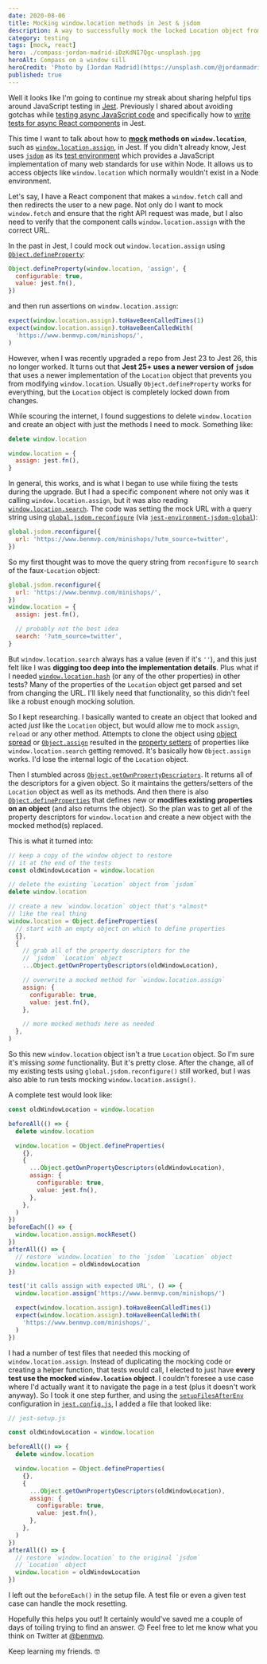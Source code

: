 ```yaml
---
date: 2020-08-06
title: Mocking window.location methods in Jest & jsdom
description: A way to successfully mock the locked Location object from jsdom in Jest
category: testing
tags: [mock, react]
hero: ./compass-jordan-madrid-iDzKdNI7Qgc-unsplash.jpg
heroAlt: Compass on a window sill
heroCredit: 'Photo by [Jordan Madrid](https://unsplash.com/@jordanmadrid)'
published: true
---
```


Well it looks like I'm going to continue my streak about sharing helpful tips around JavaScript testing in [Jest](https://jestjs.io/en/). Previously I shared about avoiding gotchas while [testing async JavaScript code](/blog/quick-trick-jest-asynchronous-tests/) and specifically how to [write tests for async React components](/blog/asynchronous-testing-with-enzyme-react-jest/) in Jest.

This time I want to talk about how to **[mock](https://jestjs.io/docs/en/mock-functions#using-a-mock-function) methods on `window.location`**, such as [`window.location.assign`](https://developer.mozilla.org/en-US/docs/Web/API/Location/assign), in Jest. If you didn't already know, Jest uses [`jsdom`](https://github.com/jsdom/jsdom) as its [test environment](https://jestjs.io/docs/en/configuration#testenvironment-string) which provides a JavaScript implementation of many web standards for use within Node. It allows us to access objects like `window.location` which normally wouldn't exist in a Node environment.

Let's say, I have a React component that makes a `window.fetch` call and then redirects the user to a new page. Not only do I want to mock `window.fetch` and ensure that the right API request was made, but I also need to verify that the component calls `window.location.assign` with the correct URL.

In the past in Jest, I could mock out `window.location.assign` using [`Object.defineProperty`](https://developer.mozilla.org/en-US/docs/Web/JavaScript/Reference/Global_Objects/Object/defineProperty):

```js
Object.defineProperty(window.location, 'assign', {
  configurable: true,
  value: jest.fn(),
})
```

and then run assertions on `window.location.assign`:

```js
expect(window.location.assign).toHaveBeenCalledTimes(1)
expect(window.location.assign).toHaveBeenCalledWith(
  'https://www.benmvp.com/minishops/',
)
```

However, when I was recently upgraded a repo from Jest 23 to Jest 26, this no longer worked. It turns out that **Jest 25+ uses a newer version of `jsdom`** that uses a newer implementation of the `Location` object that prevents you from modifying `window.location`. Usually `Object.defineProperty` works for everything, but the `Location` object is completely locked down from changes.

While scouring the internet, I found suggestions to delete `window.location` and create an object with just the methods I need to mock. Something like:

```js
delete window.location

window.location = {
  assign: jest.fn(),
}
```

In general, this works, and is what I began to use while fixing the tests during the upgrade. But I had a specific component where not only was it calling `window.location.assign`, but it was also reading [`window.location.search`](https://developer.mozilla.org/en-US/docs/Web/API/Location/search). The code was setting the mock URL with a query string using [`global.jsdom.reconfigure`](https://github.com/jsdom/jsdom#reconfiguring-the-jsdom-with-reconfiguresettings) (via [`jest-environment-jsdom-global`](https://github.com/simon360/jest-environment-jsdom-global)):

```js
global.jsdom.reconfigure({
  url: 'https://www.benmvp.com/minishops/?utm_source=twitter',
})
```

So my first thought was to move the query string from `reconfigure` to `search` of the faux-`Location` object:

```js
global.jsdom.reconfigure({
  url: 'https://www.benmvp.com/minishops/',
})
window.location = {
  assign: jest.fn(),

  // probably not the best idea
  search: '?utm_source=twitter',
}
```

But `window.location.search` always has a value (even if it's `''`), and this just felt like I was **digging too deep into the implementation details**. Plus what if I needed [`window.location.hash`](https://developer.mozilla.org/en-US/docs/Web/API/Location/hash) (or any of the other properties) in other tests? Many of the properties of the `Location` object get parsed and set from changing the URL. I'll likely need that functionality, so this didn't feel like a robust enough mocking solution.

So I kept researching. I basically wanted to create an object that looked and acted _just_ like the `Location` object, but would allow me to mock `assign`, `reload` or any other method. Attempts to clone the object using [object spread](https://developer.mozilla.org/en-US/docs/Web/JavaScript/Reference/Operators/Spread_syntax#Spread_in_object_literals) or [`Object.assign`](https://developer.mozilla.org/en-US/docs/Web/JavaScript/Reference/Global_Objects/Object/assign) resulted in the [property setters](https://developer.mozilla.org/en-US/docs/Web/JavaScript/Reference/Functions/set) of properties like `window.location.search` getting removed. It's basically how `Object.assign` works. I'd lose the internal logic of the `Location` object.

Then I stumbled across [`Object.getOwnPropertyDescriptors`](https://developer.mozilla.org/en-US/docs/Web/JavaScript/Reference/Global_Objects/Object/getOwnPropertyDescriptors). It returns all of the descriptors for a given object. So it maintains the getters/setters of the `Location` object as well as its methods. And then there is also [`Object.defineProperties`](https://developer.mozilla.org/en-US/docs/Web/JavaScript/Reference/Global_Objects/Object/defineProperties) that defines new or **modifies existing properties on an object** (and also returns the object). So the plan was to get all of the property descriptors for `window.location` and create a new object with the mocked method(s) replaced.

This is what it turned into:

```js
// keep a copy of the window object to restore
// it at the end of the tests
const oldWindowLocation = window.location

// delete the existing `Location` object from `jsdom`
delete window.location

// create a new `window.location` object that's *almost*
// like the real thing
window.location = Object.defineProperties(
  // start with an empty object on which to define properties
  {},
  {
    // grab all of the property descriptors for the
    // `jsdom` `Location` object
    ...Object.getOwnPropertyDescriptors(oldWindowLocation),

    // overwrite a mocked method for `window.location.assign`
    assign: {
      configurable: true,
      value: jest.fn(),
    },

    // more mocked methods here as needed
  },
)
```

So this new `window.location` object isn't a true `Location` object. So I'm sure it's missing _some_ functionality. But it's pretty close. After the change, all of my existing tests using `global.jsdom.reconfigure()` still worked, but I was also able to run tests mocking `window.location.assign()`.

A complete test would look like:

```js
const oldWindowLocation = window.location

beforeAll(() => {
  delete window.location

  window.location = Object.defineProperties(
    {},
    {
      ...Object.getOwnPropertyDescriptors(oldWindowLocation),
      assign: {
        configurable: true,
        value: jest.fn(),
      },
    },
  )
})
beforeEach(() => {
  window.location.assign.mockReset()
})
afterAll(() => {
  // restore `window.location` to the `jsdom` `Location` object
  window.location = oldWindowLocation
})

test('it calls assign with expected URL', () => {
  window.location.assign('https://www.benmvp.com/minishops/')

  expect(window.location.assign).toHaveBeenCalledTimes(1)
  expect(window.location.assign).toHaveBeenCalledWith(
    'https://www.benmvp.com/minishops/',
  )
})
```

I had a number of test files that needed this mocking of `window.location.assign`. Instead of duplicating the mocking code or creating a helper function, that tests would call, I elected to just have **every test use the mocked `window.location` object**. I couldn't foresee a use case where I'd actually want it to navigate the page in a test (plus it doesn't work anyway). So I took it one step further, and using the [`setupFilesAfterEnv`](https://jestjs.io/docs/en/configuration#setupfilesafterenv-array) configuration in [`jest.config.js`](https://jestjs.io/docs/en/configuration), I added a file that looked like:

```js
// jest-setup.js

const oldWindowLocation = window.location

beforeAll(() => {
  delete window.location

  window.location = Object.defineProperties(
    {},
    {
      ...Object.getOwnPropertyDescriptors(oldWindowLocation),
      assign: {
        configurable: true,
        value: jest.fn(),
      },
    },
  )
})
afterAll(() => {
  // restore `window.location` to the original `jsdom`
  // `Location` object
  window.location = oldWindowLocation
})
```

I left out the `beforeEach()` in the setup file. A test file or even a given test case can handle the mock resetting.

Hopefully this helps you out! It certainly would've saved me a couple of days of toiling trying to find an answer. 🙃 Feel free to let me know what you think on Twitter at [@benmvp](https://twitter.com/benmvp).

Keep learning my friends. 🤓
